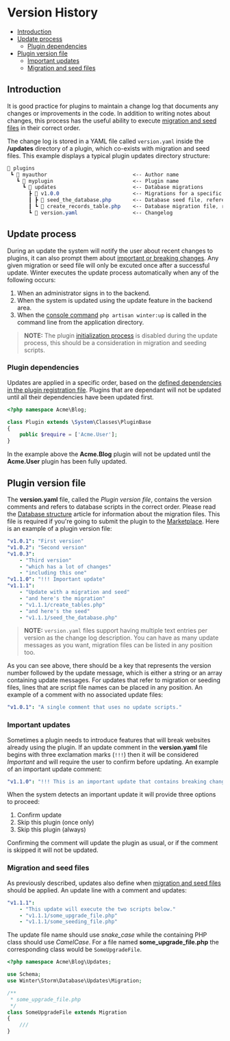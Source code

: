 # Version History

- [Introduction](#introduction)
- [Update process](#update-process)
    - [Plugin dependencies](#plugin-dependencies)
- [Plugin version file](#version-file)
    - [Important updates](#important-updates)
    - [Migration and seed files](#migration-seed-files)

<a name="introduction"></a>
## Introduction

It is good practice for plugins to maintain a change log that documents any changes or improvements in the code. In addition to writing notes about changes, this process has the useful ability to execute [migration and seed files](../database/structure) in their correct order.

The change log is stored in a YAML file called `version.yaml` inside the **/updates** directory of a plugin, which co-exists with migration and seed files. This example displays a typical plugin updates directory structure:

```css
📂 plugins
 ┗ 📂 myauthor                            <-- Author name
   ┗ 📂 myplugin                          <-- Plugin name
     ┗ 📂 updates                         <-- Database migrations
       ┣ 📂 v1.0.0                        <-- Migrations for a specific version of the plugin
       ┃ ┣ 📜 seed_the_database.php       <-- Database seed file, referenced in version.yaml
       ┃ ┗ 📜 create_records_table.php    <-- Database migration file, referenced in version.yaml
       ┗ 📜 version.yaml                  <-- Changelog
 ```

<a name="update-process"></a>
## Update process

During an update the system will notify the user about recent changes to plugins, it can also prompt them about [important or breaking changes](#important-updates). Any given migration or seed file will only be excuted once after a successful update. Winter executes the update process automatically when any of the following occurs:

1. When an administrator signs in to the backend.
1. When the system is updated using the update feature in the backend area.
1. When the [console command](../console/commands#console-up-command) `php artisan winter:up` is called in the command line from the application directory.

> **NOTE:** The plugin [initialization process](../plugin/registration#routing-initialization) is disabled during the update process, this should be a consideration in migration and seeding scripts.

<a name="plugin-dependencies"></a>
### Plugin dependencies

Updates are applied in a specific order, based on the [defined dependencies in the plugin registration file](../plugin/registration#dependency-definitions). Plugins that are dependant will not be updated until all their dependencies have been updated first.

```php
<?php namespace Acme\Blog;

class Plugin extends \System\Classes\PluginBase
{
    public $require = ['Acme.User'];
}
```

In the example above the **Acme.Blog** plugin will not be updated until the **Acme.User** plugin has been fully updated.

<a name="version-file"></a>
## Plugin version file

The **version.yaml** file, called the *Plugin version file*, contains the version comments and refers to database scripts in the correct order. Please read the [Database structure](../database/structure) article for information about the migration files. This file is required if you're going to submit the plugin to the [Marketplace](https://wintercms.com/marketplace). Here is an example of a plugin version file:

```yaml
"v1.0.1": "First version"
"v1.0.2": "Second version"
"v1.0.3":
    - "Third version"
    - "which has a lot of changes"
    - "including this one"
"v1.1.0": "!!! Important update"
"v1.1.1":
    - "Update with a migration and seed"
    - "and here's the migration"
    - "v1.1.1/create_tables.php"
    - "and here's the seed"
    - "v1.1.1/seed_the_database.php"
```

> **NOTE:** `version.yaml` files support having multiple text entries per version as the change log description. You can have as many update messages as you want, migration files can be listed in any position too.

As you can see above, there should be a key that represents the version number followed by the update message, which is either a string or an array containing update messages. For updates that refer to migration or seeding files, lines that are script file names can be placed in any position. An example of a comment with no associated update files:

```yaml
"v1.0.1": "A single comment that uses no update scripts."
```

<a name="important-updates"></a>
### Important updates

Sometimes a plugin needs to introduce features that will break websites already using the plugin. If an update comment in the **version.yaml** file begins with three exclamation marks (`!!!`) then it will be considered *Important* and will require the user to confirm before updating. An example of an important update comment:

```yaml
"v1.1.0": "!!! This is an important update that contains breaking changes."
```

When the system detects an important update it will provide three options to proceed:

1. Confirm update
1. Skip this plugin (once only)
1. Skip this plugin (always)

Confirming the comment will update the plugin as usual, or if the comment is skipped it will not be updated.

<a name="migration-seed-files"></a>
### Migration and seed files

As previously described, updates also define when [migration and seed files](../database/structure) should be applied. An update line with a comment and updates:

```yaml
"v1.1.1":
    - "This update will execute the two scripts below."
    - "v1.1.1/some_upgrade_file.php"
    - "v1.1.1/some_seeding_file.php"
```

The update file name should use *snake_case* while the containing PHP class should use *CamelCase*. For a file named **some_upgrade_file.php** the corresponding class would be `SomeUpgradeFile`.

```php
<?php namespace Acme\Blog\Updates;

use Schema;
use Winter\Storm\Database\Updates\Migration;

/**
 * some_upgrade_file.php
 */
class SomeUpgradeFile extends Migration
{
    ///
}
```
